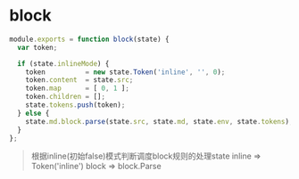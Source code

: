 # block

```js
module.exports = function block(state) {
  var token;

  if (state.inlineMode) {
    token          = new state.Token('inline', '', 0);
    token.content  = state.src;
    token.map      = [ 0, 1 ];
    token.children = [];
    state.tokens.push(token);
  } else {
    state.md.block.parse(state.src, state.md, state.env, state.tokens);
  }
};
```

> 根据inline(初始false)模式判断调度block规则的处理state
> inline => Token('inline')
> block => block.Parse
